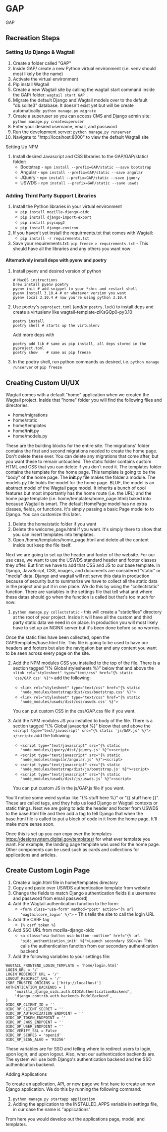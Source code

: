 # GAP

GAP

## Recreation Steps

### Setting Up Django & Wagtail

1. Create a folder called "GAP"
2. Inside GAP/ create a new Python virtual environment (i.e. venv should most likely be the name)
3. Activate the virtual environment
4. Pip install Wagtail
5. Create a new Wagtail site by calling the wagtail start command inside the GAP/ folder:
   `wagtail start GAP . `
6. Migrate the default Django and Wagtail models over to the default "db.sqlite3" database. It doesn't exist yet but
   will be create automatically:
   `python manage.py migrate`
7. Create a superuser so you can access CMS and Django admin site:
   `python manage.py createsuperuser`
8. Enter your desired username, email, and password
9. Run the development server:
   `python manage.py runserver`
10. Navigate to "http://localhost:8000" to view the default Wagtail site

Setting Up NPM

1. Install desired Javascript and CSS libraries to the GAP/GAP/static/ folder:
    * Bootstrap - `npm install --prefix=GAP/static --save bootstrap`
    * Angular - `npm install --prefix=GAP/static --save angular`
    * JQuery - `npm install --prefix=GAP/static --save jquery`
    * USWDS - `npm install --prefix=GAP/static --save uswds`

### Adding Third Party Support Libraries

1. Install the Python libraries in your virtual environment
    * `pip install mozilla-django-oidc`
    * `pip install django-import-export`
    * `pip install psycopg2`
    * `pip install django-environ`
2. If you haven't yet install the requirments.txt that comes with Wagtail:
    * `pip install -r requirements.txt`
3. Save your requirements.txt:
   `pip freeze > requirements.txt` - This should have all the libraries and any others you want now

#### Alternatively install deps with pyenv and poetry
1. Install pyenv and desired version of python
   ```
   # MacOS instructions
   brew install pyenv poetry
   pyenv init # add snippet to your *shrc and restart shell
   pyenv install 3.10.4 # or whatever version you want
   pyenv local 3.10.4 # now you're using python 3.10.4
   ```
2. Use poetry's `pyproject.toml` (and/or `poetry.lock`) to install deps and create a virtualenv like wagtail-template-ziKsGQp0-py3.10
   ```
   poetry install
   poetry shell # starts up the virtualenv
   ```
   Add more deps with
   ```
   poetry add lib # same as pip install, all deps stored in the pyproject.toml
   poetry show    # same as pip freeze
   ```
3. In the poetry shell, run python commands as desired, i.e. `python manage runserver` or `pip freeze` 

## Creating Custom UI/UX

Wagtail comes with a default "home" application when we created the Wagtail project. Inside that "home" folder you will
find the following files and directories:

* home/migrations
* home/static
* home/templates
* home/__init__.py
* home/models.py

These are the building blocks for the entire site. The migrations' folder contains the first and second migrations
needed to create the home page. Don't delete these ever. You can delete any migrations that come after, but you want
these to remain untouched. The static folder contains custom HTML and CSS that you can delete if you don't need it. The
templates folder contains the template for the home page. This template is going to be the "body" of the home page.
The __init__.py file makes the folder a module. The models.py file holds the model for the home page. BLUF, the model is
an abstract model of the Wagtail page model. It inherits a bunch of cool features but most importantly has the home
route (i.e. the URL) and the home page template (i.e. home/templates/home_page.html) baked into because Wagtail is
smart. The default HomePage model has no extra classes, fields, or functions. It's simply passing a basic Page model to
to Django. You can customize this later.

1. Delete the home/static folder if you want
2. Delete the welcome_page.html if you want. It's simply there to show that you can insert templates into templates.
3. Open /home/templates/home_page.html and delete all the content inside but keep the file itself.

Next we are going to set up the header and footer of the website. For our use case, we want to use the USWDS standard
header and footer classes they offer. But first we have to add that CSS and JS to our base template. In Django,
JavaScript, CSS, images, and documents are considered "static" or "media" data. Django and wagtail will not serve this
data in production because of security but to summarize we have to collect all the static data in the project and put it
in one place. We do this by using the "collectstatic" function. There are variables in the settings file that tell what
and where these datas should go when the function is called but that's too much for now:

1. `python manage.py collectstatic` - this will create a "staticfiles" directory at the root of your project. Inside it
   will have all the custom and third party static data we need in on place. In production you will most likely have to
   set up an NGINX server but it's been done before so no worries.

Once the static files have been collected, open the GAP/templates/base.html file. This file is going to be used to have
our headers and footers but also the navigation bar and any content you want to be seen across every page on the site.

2. Add the NPM modules CSS you installed to the top of the file. There is a section tagged "(% Global stylesheets %}" below
   that and above the `<link rel="stylesheet" type="text/css" href="{% static 'css/GAP.css' %}">` add the following:
    * `<link rel="stylesheet" type="text/css" href="{% static 'node_modules/bootstrap/dist/css/bootstrap.css' %}">`
    * `<link rel="stylesheet" type="text/css" href="{% static 'node_modules/uswds/dist/css/uswds.css' %}">`
   
   You can put custom CSS in the css/GAP.css file if you want.

3. Add the NPM modules JS you installed to body of the file.  There is a section tagged "{% Global javascript %}" bleow
   that and above the `<script type="text/javascript" src="{% static 'js/GAP.js' %}"></script>` add the following:
    * `<script type="text/javascript" src="{% static 'node_modules/jquery/dist/jquery.js' %}"><script>`
    * `<script type="text/javascript" src="{% static 'node_modules/angular/angular.js' %}"><script>`
    * `<script type="text/javascript" src="{% static 'node_modules/bootstrap/dist/js/bootstrap.js' %}"><script>`
    * `<script type="text/javascript" src="{% static 'node_modules/uswds/dist/js/uswds.js' %}"><script>`
   
   You can put custom JS in the js/GAP.js file if you want. 

You'll notice some weird syntax like "{% stuff here %}" or "{{ stuff here }}".  These are called tags, and they help us
load Django or Wagtail contexts or static things.  Next we are going to add the header and footer from USWDS to the
base.html file and then add a tag to tell Django that when the base.html file is called to put a block of code in it from
the home page. It'll make more sense soon.  

Once this is set up you can copy over the templates https://designsystem.digital.gov/templates/ for what ever template
you want.  For example, the landing page template was used for the home page. Other components can be used such as cards
and collections for applications and articles. 

## Create Custom Login Page

1. Create a login.html file in home/templates directory
2. Copy and paste over USWDS authentication template from website
3. Change the fields to match Django authentication fields (i.e username and password from email password)
4. Add the Wagtail authentication function to the form:
   * `<form class="usa-form" method="post" action="{% url 'wagtailcore_login' %}">` - This tells the site to call the
   login URL
5. Add the CSRF tag
   * `{% csrf_token %}`
6. Add SSO URL from mozilla-django-oidc
   * `<a class="usa-button usa-button--outline" href="{% url 'oidc_authentication_init' %}">Launch secondary SSO</a>`
   This calls the authentication function from our secondary authentication backend
7. Add the following variables to your settings file:

```
WAGTAIL_FRONTEND_LOGIN_TEMPLATE = 'home/login.html'
LOGIN_URL = '/'
LOGIN_REDIRECT_URL = '/'
LOGOUT_REDIRECT_URL = '/'
CSRF_TRUSTED_ORIGINS = ['http://localhost']
AUTHENTICATION_BACKENDS = (
    'mozilla_django_oidc.auth.OIDCAuthenticationBackend',
    'django.contrib.auth.backends.ModelBackend',
)
OIDC_RP_CLIENT_ID = ''
OIDC_RP_CLIENT_SECRET = ''
OIDC_OP_AUTHORIZATION_ENDPOINT = ''
OIDC_OP_TOKEN_ENDPOINT = ''
OIDC_OP_JWKS_ENDPOINT = ''
OIDC_OP_USER_ENDPOINT = ''
OIDC_VERIFY_SSL = False
OIDC_RP_SCOPES = 'openid'
OIDC_RP_SIGN_ALGO = 'RS256'
```
These variables are for SSO and telling where to redirect users to login, upon login, and upon logout. Also, what our
authentication backends are. The system will use both Django's authentication backend and the SSO authentication backend.

Adding Applications

To create an application, API, or new page we first have to create an new Django application.  We do this by running the following command:
1. `python manage.py startapp application`
2. Adding the application to the INSTALLED_APPS variable in settings file, in our case the name is "applications"

From here you would develop out the applications page, model, and templates.